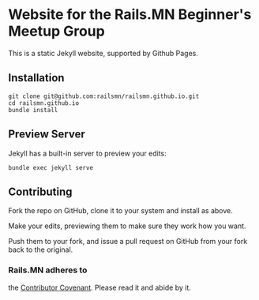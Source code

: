 # Website for the Rails.MN Beginner's Meetup Group

This is a static Jekyll website, supported by Github Pages.

## Installation

    git clone git@github.com:railsmn/railsmn.github.io.git
    cd railsmn.github.io
    bundle install

## Preview Server

Jekyll has a built-in server to preview your edits:

    bundle exec jekyll serve

## Contributing

Fork the repo on GitHub, clone it to your system and install as above.

Make your edits, previewing them to make sure they work how you want.

Push them to your fork, and issue a pull request on GitHub from your
fork back to the original.

### Rails.MN adheres to
the [Contributor Covenant](http://contributor-covenant.org/). Please
read it and abide by it.

